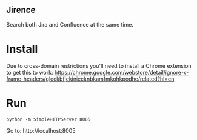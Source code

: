 ## Jirence

Search both Jira and Confluence at the same time.

# Install

Due to cross-domain restrictions you'll need to install a Chrome extension to get this to work:
https://chrome.google.com/webstore/detail/ignore-x-frame-headers/gleekbfjekiniecknbkamfmkohkpodhe/related?hl=en

# Run

```
python -m SimpleHTTPServer 8005
```

Go to: http://localhost:8005
